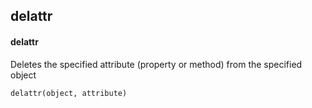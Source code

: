 ## delattr
#### delattr
Deletes the specified attribute (property or method) from the specified object
```
delattr(object, attribute)
```